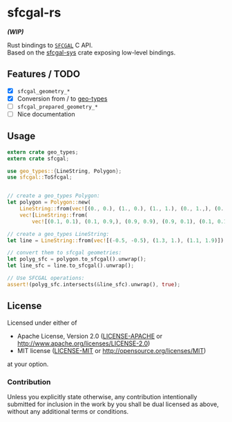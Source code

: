 # sfcgal-rs
__*(WIP)*__

Rust bindings to [`SFCGAL`](http://oslandia.github.io/SFCGAL/) C API.  
Based on the [sfcgal-sys](https://github.com/mthh/sfcgal-rs) crate exposing low-level bindings.

## Features / TODO

- [x] `sfcgal_geometry_*`  
- [x] Conversion from / to [geo-types](https://github.com/georust/geo)
- [ ] `sfcgal_prepared_geometry_*`  
- [ ] Nice documentation  

## Usage
```rust
extern crate geo_types;
extern crate sfcgal;

use geo_types::{LineString, Polygon};
use sfcgal::ToSfcgal;


// create a geo_types Polygon:
let polygon = Polygon::new(
    LineString::from(vec![(0., 0.), (1., 0.), (1., 1.), (0., 1.,), (0., 0.)]),
    vec![LineString::from(
        vec![(0.1, 0.1), (0.1, 0.9,), (0.9, 0.9), (0.9, 0.1), (0.1, 0.1)])]);

// create a geo_types LineString:
let line = LineString::from(vec![(-0.5, -0.5), (1.3, 1.), (1.1, 1.9)]);

// convert them to sfcgal geometries:
let polyg_sfc = polygon.to_sfcgal().unwrap();
let line_sfc = line.to_sfcgal().unwrap();

// Use SFCGAL operations:
assert!(polyg_sfc.intersects(&line_sfc).unwrap(), true);
```

## License

Licensed under either of
 * Apache License, Version 2.0 ([LICENSE-APACHE](LICENSE-APACHE) or http://www.apache.org/licenses/LICENSE-2.0)
 * MIT license ([LICENSE-MIT](LICENSE-MIT) or http://opensource.org/licenses/MIT)

at your option.

### Contribution

Unless you explicitly state otherwise, any contribution intentionally submitted
for inclusion in the work by you shall be dual licensed as above, without any
additional terms or conditions.
